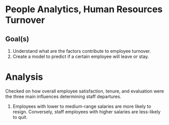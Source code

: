 # People Analytics, Human Resources Turnover

## Goal(s)
1. Understand what are the factors contribute to employee turnover. 
2. Create a model to predict if a certain employee will leave or stay.

# Analysis
Checked on how overall employee satisfaction, tenure, and evaluation were the three main influences determining staff departures.

1. Employees with lower to medium-range salaries are more likely to resign. Conversely, staff employees with higher salaries are less-likely to quit.
